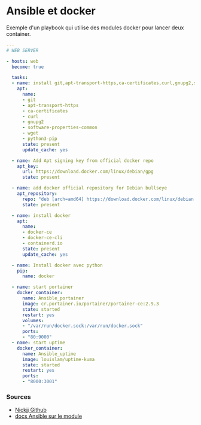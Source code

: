 # Ansible et docker

Exemple d'un playbook qui utilise des modules docker pour lancer deux container.

```yaml title="playbookDocker" hl_lines="45-62"
---
# WEB SERVER

- hosts: web
  become: true

  tasks:
  - name: install git,apt-transport-https,ca-certificates,curl,gnupg2,software-properties-common,wget
    apt:
      name:
      - git
      - apt-transport-https
      - ca-certificates
      - curl
      - gnupg2
      - software-properties-common
      - wget
      - python3-pip
      state: present
      update_cache: yes

  - name: Add Apt signing key from official docker repo
    apt_key:
      url: https://download.docker.com/linux/debian/gpg
      state: present

  - name: add docker official repository for Debian bullseye
    apt_repository:
      repo: "deb [arch=amd64] https://download.docker.com/linux/debian bullseye stable"
      state: present

  - name: install docker
    apt:
      name:
      - docker-ce
      - docker-ce-cli
      - containerd.io
      state: present
      update_cache: yes

  - name: Install docker avec python
    pip:
      name: docker

  - name: start portainer
    docker_container:
      name: Ansible_portainer
      image: cr.portainer.io/portainer/portainer-ce:2.9.3
      state: started
      restart: yes
      volumes:
      - "/var/run/docker.sock:/var/run/docker.sock"
      ports:
      - "80:9000"
  - name: start uptime
    docker_container:
      name: Ansible_uptime
      image: louislam/uptime-kuma
      state: started
      restart: yes
      ports:
      - "8000:3001"
```

### Sources
- [Nickjj Github](https://github.com/nickjj/ansible-docker)
- [docs Ansible sur le module](https://docs.ansible.com/ansible/2.6/modules/docker_module.html)